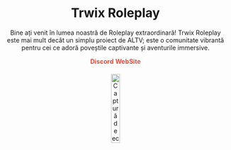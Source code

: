 <h1 align="center">Trwix Roleplay</h1>

<p align="center">Bine ați venit în lumea noastră de Roleplay extraordinară! Trwix Roleplay este mai mult decât un simplu proiect de ALTV; este o comunitate vibrantă pentru cei ce adoră poveștile captivante și aventurile immersive.</p>

<div align="center">
  <a href="https://trwix.ro/discord" style="color: #e74c3c; text-decoration: none; font-weight: bold;">Discord</a>
  <a href="https://trwix.ro" style="color: #e74c3c; text-decoration: none; font-weight: bold;">WebSite</a>
</div>

<div align="center">
  <img src="https://i.imgur.com/vy1dsCL.png" alt="Captură de ecran din joc" style="width: 20%; border-radius: 10px; margin-top: 20px;">
</div>
